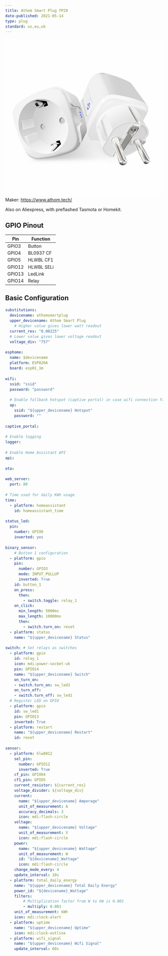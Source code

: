 ```yaml
---
title: Athom Smart Plug TP29
date-published: 2021-05-14
type: plug
standard: us,eu,uk
---
```


![alt text](Athom-EU-Plug.png "Athom Smart Plug TP29 EU")
Maker: https://www.athom.tech/

Also on Aliexpress, with preflashed Tasmota or Homekit.

## GPIO Pinout

| Pin    | Function            |
| ------ | ------------------- |
| GPIO3  | Button              |
| GPIO4  | BL0937 CF           |
| GPIO5  | HLWBL CF1           |
| GPIO12 | HLWBL SELi          |
| GPIO13 | LedLink             |
| GPIO14 | Relay               |

## Basic Configuration

```yaml
substitutions:
  devicename: athomsmartplug
  upper_devicename: Athom Smart Plug
    # Higher value gives lower watt readout
  current_res: "0.00225"
  # Lower value gives lower voltage readout
  voltage_div: "757"

esphome:
  name: $devicename
  platform: ESP8266
  board: esp01_1m

wifi:
  ssid: "ssid"
  password: "password"

  # Enable fallback hotspot (captive portal) in case wifi connection fails
  ap:
    ssid: "${upper_devicename} Hotspot"
    password: ""

captive_portal:

# Enable logging
logger:

# Enable Home Assistant API
api:

ota:

web_server:
  port: 80

# Time used for daily KWh usage  
time:
  - platform: homeassistant
    id: homeassistant_time

status_led:
  pin:
    number: GPIO0
    inverted: yes

binary_sensor:
    # Button 1 configuration
  - platform: gpio
    pin:
      number: GPIO3
      mode: INPUT_PULLUP
      inverted: True
    id: button_1
    on_press:
      then:
        - switch.toggle: relay_1
    on_click:
      min_length: 5000ms
      max_length: 10000ms
      then:
        - switch.turn_on: reset
  - platform: status
    name: "${upper_devicename} Status"

switch: # Set relays as switches
  - platform: gpio
    id: relay_1
    icon: mdi:power-socket-uk
    pin: GPIO14
    name: "${upper_devicename} Switch"
    on_turn_on:
    - switch.turn_on: sw_led1
    on_turn_off:
    - switch.turn_off: sw_led1
  # Register LED on GPIO
  - platform: gpio
    id: sw_led1
    pin: GPIO13
    inverted: True
  - platform: restart
    name: "${upper_devicename} Restart"
    id: reset

sensor:
  - platform: hlw8012
    sel_pin:
      number: GPIO12
      inverted: True
    cf_pin: GPIO04
    cf1_pin: GPIO5
    current_resistor: ${current_res}
    voltage_divider: ${voltage_div}
    current:
      name: "${upper_devicename} Amperage"
      unit_of_measurement: A
      accuracy_decimals: 3
      icon: mdi:flash-circle
    voltage:
      name: "${upper_devicename} Voltage"
      unit_of_measurement: V
      icon: mdi:flash-circle
    power:
      name: "${upper_devicename} Wattage"
      unit_of_measurement: W
      id: "${devicename}_Wattage"
      icon: mdi:flash-circle
    change_mode_every: 4
    update_interval: 10s
  - platform: total_daily_energy
    name: "${upper_devicename} Total Daily Energy"
    power_id: "${devicename}_Wattage"
    filters:
        # Multiplication factor from W to kW is 0.001
        - multiply: 0.001
    unit_of_measurement: kWh
    icon: mdi:clock-alert
  - platform: uptime
    name: "${upper_devicename} Uptime"
    icon: mdi:clock-outline
  - platform: wifi_signal
    name: "${upper_devicename} Wifi Signal"
    update_interval: 60s
```
